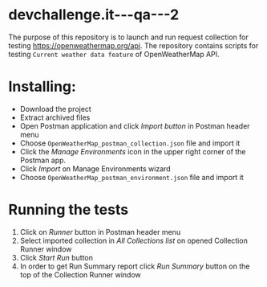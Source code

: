 # devchallenge.it---qa---2

The purpose of this repository is to launch and run request collection for testing https://openweathermap.org/api. 
The repository contains scripts for testing `Current weather data feature` of OpenWeatherMap API.

# Installing:
 - Download the project 
 - Extract archived files 
 - Open Postman application and click _Import button_ in Postman header menu 
 - Choose `OpenWeatherMap_postman_collection.json` file and import it
 - Click the _Manage Environments_ icon in the upper right corner of the Postman app.
 - Click _Import_ on Manage Environments wizard
 - Choose `OpenWeatherMap_postman_environment.json` file and import it
 
 # Running the tests
1.	Click on _Runner_ button in Postman header menu
2.	Select imported collection in _All Collections list_ on opened Collection Runner window
3.	Click _Start Run_ button
4.	In order to get Run Summary report click _Run Summary_ button on the top of the Collection Runner window

